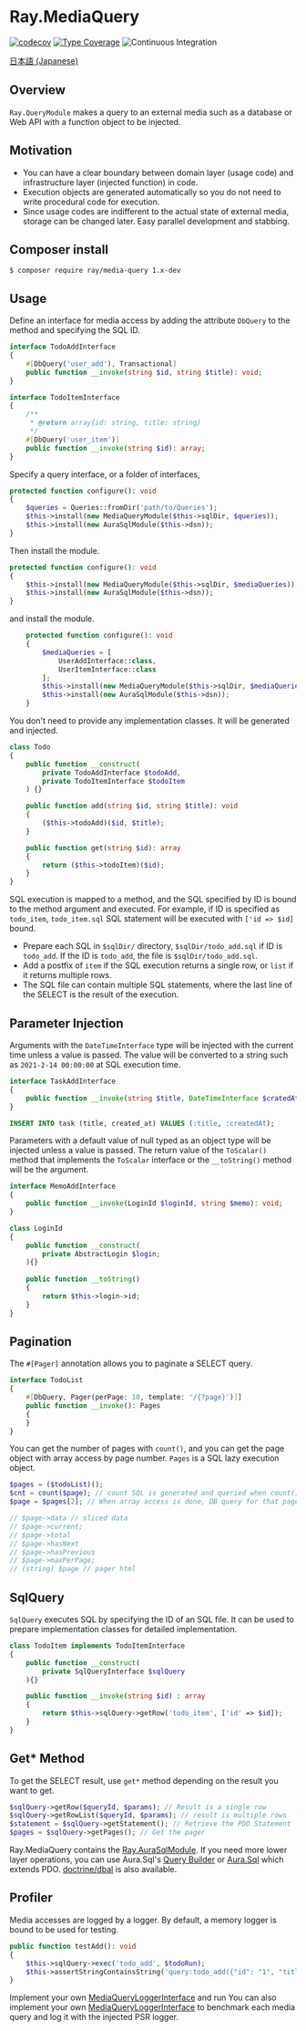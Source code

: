 # Ray.MediaQuery
[![codecov](https://codecov.io/gh/ray-di/Ray.MediaQuery/branch/master/graph/badge.svg?token=QBOPCUPJQV)](https://codecov.io/gh/ray-di/Ray.MediaQuery)
[![Type Coverage](https://shepherd.dev/github/ray-di/Ray.MediaQuery/coverage.svg)](https://shepherd.dev/github/ray-di/Ray.MediaQuery)
![Continuous Integration](https://github.com/ray-di/Ray.MediaQuery/workflows/Continuous%20Integration/badge.svg)

[日本語 (Japanese)](./README.ja.md)

## Overview

`Ray.QueryModule` makes a query to an external media such as a database or Web API with a function object to be injected.


## Motivation


 * You can have a clear boundary between domain layer (usage code) and infrastructure layer (injected function) in code.
 * Execution objects are generated automatically so you do not need to write procedural code for execution.
 * Since usage codes are indifferent to the actual state of external media, storage can be changed later. Easy parallel development and stabbing.

## Composer install

    $ composer require ray/media-query 1.x-dev

## Usage

Define an interface for media access by adding the attribute `DbQuery` to the method and specifying the SQL ID.

```php
interface TodoAddInterface
{
    #[DbQuery('user_add'), Transactional]
    public function __invoke(string $id, string $title): void;
}
```

```php
interface TodoItemInterface
{
    /**
     * @return array{id: string, title: string}
     */
    #[DbQuery('user_item')]
    public function __invoke(string $id): array;
}
```

Specify a query interface, or a folder of interfaces,

```php
protected function configure(): void
{
    $queries = Queries::fromDir('path/to/Queries');
    $this->install(new MediaQueryModule($this->sqlDir, $queries));
    $this->install(new AuraSqlModule($this->dsn));
}
```

Then install the module.

```php
protected function configure(): void
{
    $this->install(new MediaQueryModule($this->sqlDir, $mediaQueries));
    $this->install(new AuraSqlModule($this->dsn));
}
```
and install the module.

```php
    protected function configure(): void
    {
        $mediaQueries = [
            UserAddInterface::class,
            UserItemInterface::class
        ];
        $this->install(new MediaQueryModule($this->sqlDir, $mediaQueries));
        $this->install(new AuraSqlModule($this->dsn));
    }
```

You don't need to provide any implementation classes. It will be generated and injected.

```php
class Todo
{
    public function __construct(
        private TodoAddInterface $todoAdd,
        private TodoItemInterface $todoItem
    ) {}

    public function add(string $id, string $title): void
    {
        ($this->todoAdd)($id, $title);
    }

    public function get(string $id): array
    {
        return ($this->todoItem)($id);
    }
}
```

SQL execution is mapped to a method, and the SQL specified by ID is bound to the method argument and executed.
For example, if ID is specified as `todo_item`, `todo_item.sql` SQL statement will be executed with `['id => $id]` bound.

* Prepare each SQL in `$sqlDir/` directory, `$sqlDir/todo_add.sql` if ID is `todo_add`.
  If the ID is `todo_add`, the file is `$sqlDir/todo_add.sql`.
* Add a postfix of `item` if the SQL execution returns a single row, or `list` if it returns multiple rows.
* The SQL file can contain multiple SQL statements, where the last line of the SELECT is the result of the execution.

## Parameter Injection

Arguments with the `DateTimeInterface` type will be injected with the current time unless a value is passed.
The value will be converted to a string such as `2021-2-14 00:00:00` at SQL execution time.

```php
interface TaskAddInterface
{
    public function __invoke(string $title, DateTimeInterface $cratedAt = null): void;
}
```

```sql
INSERT INTO task (title, created_at) VALUES (:title, :createdAt);
```

Parameters with a default value of null typed as an object type will be injected unless a value is passed.
The return value of the `ToScalar()` method that implements the `ToScalar` interface or the `__toString()` method will be the argument.

```php
interface MemoAddInterface
{
    public function __invoke(LoginId $loginId, string $memo): void;
}
```

```php
class LoginId
{
    public function __construct(
        private AbstractLogin $login;
    ){}
    
    public function __toString()
    {
        return $this->login->id;
    }
}
```

## Pagination

The `#[Pager]` annotation allows you to paginate a SELECT query.

```php
interface TodoList
{
    #[DbQuery, Pager(perPage: 10, template: '/{?page}')]]
    public function __invoke(): Pages
    {
    }
}
```

You can get the number of pages with `count()`, and you can get the page object with array access by page number.
`Pages` is a SQL lazy execution object.

```php
$pages = ($todoList)();
$cnt = count($page); // count SQL is generated and queried when count() is done.
$page = $pages[2]; // When array access is done, DB query for that page is done.

// $page->data // sliced data
// $page->current;
// $page->total
// $page->hasNext
// $page->hasPrevious
// $page->maxPerPage;
// (string) $page // pager html
```

## SqlQuery

`SqlQuery` executes SQL by specifying the ID of an SQL file.
It can be used to prepare implementation classes for detailed implementation.

```php
class TodoItem implements TodoItemInterface
{
    public function __construct(
        private SqlQueryInterface $sqlQuery
    ){}

    public function __invoke(string $id) : array
    {
        return $this->sqlQuery->getRow('todo_item', ['id' => $id]);
    }
}
```

## Get* Method

To get the SELECT result, use `get*` method depending on the result you want to get.

```php
$sqlQuery->getRow($queryId, $params); // Result is a single row
$sqlQuery->getRowList($queryId, $params); // result is multiple rows
$statement = $sqlQuery->getStatement(); // Retrieve the PDO Statement
$pages = $sqlQuery->getPages(); // Get the pager
```

Ray.MediaQuery contains the [Ray.AuraSqlModule](https://github.com/ray-di/Ray.AuraSqlModule).
If you need more lower layer operations, you can use Aura.Sql's [Query Builder](https://github.com/ray-di/Ray.AuraSqlModule#query-builder) or [Aura.Sql](https://github.com/auraphp/Aura.Sql) which extends PDO.
[doctrine/dbal](https://github.com/ray-di/Ray.DbalModule) is also available.

## Profiler

Media accesses are logged by a logger. By default, a memory logger is bound to be used for testing.

```php
public function testAdd(): void
{
    $this->sqlQuery->exec('todo_add', $todoRun);
    $this->assertStringContainsString('query:todo_add({"id": "1", "title": "run"})', (string) $this->log);
}
```

Implement your own [MediaQueryLoggerInterface](src/MediaQueryLoggerInterface.php) and run
You can also implement your own [MediaQueryLoggerInterface](src/MediaQueryLoggerInterface.php) to benchmark each media query and log it with the injected PSR logger.
